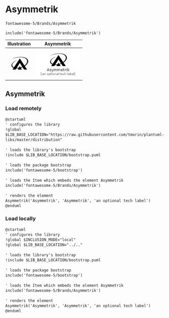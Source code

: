 # Asymmetrik


```text
fontawesome-5/Brands/Asymmetrik
```

```text
include('fontawesome-5/Brands/Asymmetrik')
```



| Illustration | Asymmetrik |
| :---: | :---: |
| ![illustration for Illustration](../../fontawesome-5/Brands/Asymmetrik.png) | ![illustration for Asymmetrik](../../fontawesome-5/Brands/Asymmetrik.Local.png) |




## Asymmetrik

### Load remotely
```plantuml
@startuml
' configures the library
!global $LIB_BASE_LOCATION="https://raw.githubusercontent.com/tmorin/plantuml-libs/master/distribution"

' loads the library's bootstrap
!include $LIB_BASE_LOCATION/bootstrap.puml

' loads the package bootstrap
include('fontawesome-5/bootstrap')

' loads the Item which embeds the element Asymmetrik
include('fontawesome-5/Brands/Asymmetrik')

' renders the element
Asymmetrik('Asymmetrik', 'Asymmetrik', 'an optional tech label')
@enduml
```

### Load locally
```plantuml
@startuml
' configures the library
!global $INCLUSION_MODE="local"
!global $LIB_BASE_LOCATION="../.."

' loads the library's bootstrap
!include $LIB_BASE_LOCATION/bootstrap.puml

' loads the package bootstrap
include('fontawesome-5/bootstrap')

' loads the Item which embeds the element Asymmetrik
include('fontawesome-5/Brands/Asymmetrik')

' renders the element
Asymmetrik('Asymmetrik', 'Asymmetrik', 'an optional tech label')
@enduml
```


